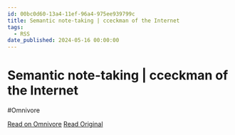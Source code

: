 ```yaml
---
id: 00bc0d60-13a4-11ef-96a4-975ee939799c
title: Semantic note-taking | cceckman of the Internet
tags:
  - RSS
date_published: 2024-05-16 00:00:00
---
```


# Semantic note-taking | cceckman of the Internet
#Omnivore

[Read on Omnivore](https://omnivore.app/me/semantic-note-taking-cceckman-of-the-internet-18f824d57c0)
[Read Original](https://cceckman.com/writing/notes/)



